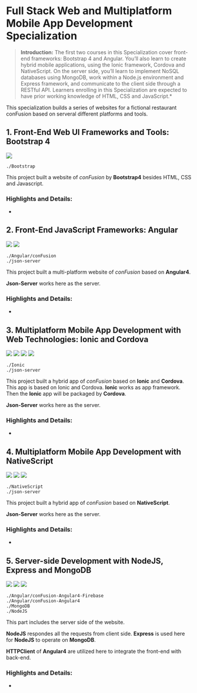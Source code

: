 # Full Stack Web and Multiplatform Mobile App Development Specialization

> **Introduction:** The first two courses in this Specialization cover front-end frameworks: Bootstrap 4 and Angular. You’ll also learn to create hybrid mobile applications, using the Ionic framework, Cordova and NativeScript. On the server side, you’ll learn to implement NoSQL databases using MongoDB, work within a Node.js environment and Express framework, and communicate to the client side through a RESTful API. Learners enrolling in this Specialization are expected to have prior working knowledge of HTML, CSS and JavaScript.*

This specialization builds a series of websites for a fictional restaurant conFusion based on serveral different platforms and tools.

## 1. Front-End Web UI Frameworks and Tools: Bootstrap 4

![](https://img.shields.io/badge/Bootstrap-4.0.0-B452CD.svg?style=flat-square)

    ./Bootstrap

This project built a website of *conFusion* by **Bootstrap4** besides HTML, CSS and Javascript.

### Highlights and Details:

- 

## 2. Front-End JavaScript Frameworks: Angular

![](https://img.shields.io/badge/Angular-4.3.0-orange.svg?style=flat-square)
![](https://img.shields.io/badge/Node.js-6.11.4-brightgreen.svg?style=flat-square) 

	./Angular/conFusion
	./json-server

This project built a multi-platform website of *conFusion* based on **Angular4**.

**Json-Server** works here as the server.

### Highlights and Details:

- 

## 3. Multiplatform Mobile App Development with Web Technologies: Ionic and Cordova 

![](https://img.shields.io/badge/Angular-4.3.0-orange.svg?style=flat-square)
![](https://img.shields.io/badge/Node.js-6.11.4-brightgreen.svg?style=flat-square) 
![](https://img.shields.io/badge/Ionic-3.9.2-blue.svg?style=flat-square) 
![](https://img.shields.io/badge/Cordova-7.0.0-lightgray.svg?style=flat-square)


	./Ionic
	./json-server

This project built a hybrid app of *conFusion* based on **Ionic** and **Cordova**. This app is based on Ionic and Cordova. **Ionic** works as app framework. Then the **Ionic** app will be packaged by **Cordova**.

**Json-Server** works here as the server.

### Highlights and Details:

- 

## 4. Multiplatform Mobile App Development with NativeScript 

![](https://img.shields.io/badge/Angular-4.3.0-orange.svg?style=flat-square)
![](https://img.shields.io/badge/Node.js-6.11.4-brightgreen.svg?style=flat-square) 
![](https://img.shields.io/badge/NativeScript-5.0.0-blue.svg?style=flat-square)


	./NativeScript
	./json-server

This project built a hybrid app of *conFusion* based on **NativeScript**.

**Json-Server** works here as the server.

### Highlights and Details:

- 

## 5. Server-side Development with NodeJS, Express and MongoDB 

![](https://img.shields.io/badge/Angular-4.3.0-orange.svg?style=flat-square)
![](https://img.shields.io/badge/MangoDB-3.6.0-yellowgreen.svg?style=flat-square) 
![](https://img.shields.io/badge/Node.js-6.11.4-brightgreen.svg?style=flat-square) 

	./Angular/conFusion-Angular4-Firebase
	./Angular/conFusion-Angular4
	./MongoDB
	./NodeJS


This part includes the server side of the website.

**NodeJS** respondes all the requests from client side. **Express** is used here for **NodeJS** to operate on **MongoDB**.

**HTTPClient** of **Angular4** are utilized here to integrate the front-end with back-end.

### Highlights and Details:

- 
